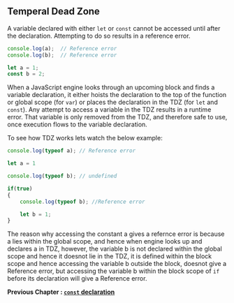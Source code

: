 ## Temperal Dead Zone

A variable declared with either `let` or `const` cannot be accessed until after the declaration. Attempting to do so results in a reference error.

````javascript
console.log(a);  // Reference error
console.log(b);  // Reference error

let a = 1;
const b = 2;
````

When a JavaScript engine looks through an upcoming block and finds a variable declaration, it either hoists the declaration to the top of the function or global scope (for `var`) or places the declaration in the TDZ (for `let` and `const`). Any attempt to access a variable in the TDZ results in a runtime error. That variable is only removed from the TDZ, and therefore safe to use, once execution flows to the variable declaration.

To see how TDZ works lets watch the below example:

````javascript
console.log(typeof a); // Reference error

let a = 1

console.log(typeof b); // undefined

if(true)
{
    console.log(typeof b); //Reference error

    let b = 1;
}
````

The reason why accessing the constant a gives a refernce error is because a lies within the global scope, and hence when engine looks up and declares a in TDZ, however, the variable b is not declared within the global scope and hence it doesnot lie in the TDZ, it is defined within the block scope and hence accessing the variable b outside the block, doesnot give a Reference error, but accessing the variable b within the block scope of `if` before its declaration will give a Reference error.

**Previous Chapter : [`const` declaration](https://github.com/anirudh-modi/JS-essentials/blob/master/Variable-and-scoping/const.md)**
